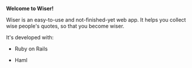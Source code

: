**Welcome to Wiser!**

Wiser is an easy-to-use and not-finished-yet web app. It helps you collect wise people's quotes, so that you become wiser.

It's developed with:

- Ruby on Rails

- Haml
